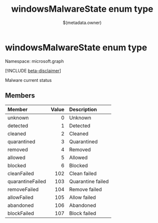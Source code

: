 ﻿---
title: "windowsMalwareState enum type"
description: "Malware current status"
localization_priority: Normal
author: "$(metadata.owner)"
ms.prod: ""
doc_type: enumPageType
---

# windowsMalwareState enum type

Namespace: microsoft.graph

[!INCLUDE [beta-disclaimer](../../includes/beta-disclaimer.md)]

Malware current status

## Members

| Member           | Value | Description       |
| :--------------- | ----: | :---------------- |
| unknown          | 0     | Unknown           |
| detected         | 1     | Detected          |
| cleaned          | 2     | Cleaned           |
| quarantined      | 3     | Quarantined       |
| removed          | 4     | Removed           |
| allowed          | 5     | Allowed           |
| blocked          | 6     | Blocked           |
| cleanFailed      | 102   | Clean failed      |
| quarantineFailed | 103   | Quarantine failed |
| removeFailed     | 104   | Remove failed     |
| allowFailed      | 105   | Allow failed      |
| abandoned        | 106   | Abandoned         |
| blockFailed      | 107   | Block failed      |